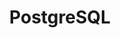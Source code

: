 ---
weight: 999
title: "PostgreSQL"
description: ""
icon: "postgresql"
icontype: "simple"
toc: true
---